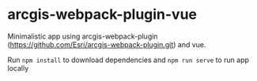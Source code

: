 # arcgis-webpack-plugin-vue

Minimalistic app using arcgis-webpack-plugin (https://github.com/Esri/arcgis-webpack-plugin.git) and vue.

Run
`npm install` to download dependencies and
`npm run serve` to run app locally
